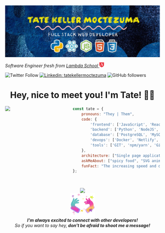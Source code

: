 

<!--
**tatek1993/tatek1993** is a ✨ _special_ ✨ repository because its `README.md` (this file) appears on your GitHub profile.

Here are some ideas to get you started:

- 🔭 I’m currently working on ...
- 🌱 I’m currently learning ...
- 👯 I’m looking to collaborate on ...
- 🤔 I’m looking for help with ...
- 💬 Ask me about ...
- 📫 How to reach me: ...
- 😄 Pronouns: ...
- ⚡ Fun fact: ...
-->

![Hello I'm Tate](https://github.com/tatek1993/tatek1993/raw/master/githubbanner.jpg)

<div align='left'><p><em>Software Engineer fresh from <a href="https://lambdaschool.com/">Lambda School </a><img src="https://github.com/tatek1993/tatek1993/raw/master/lambda.png" width="15"> 
</em></p></div>


![Twitter Follow](https://img.shields.io/twitter/follow/MoctezumaTate?label=Follow)
[![Linkedin: tatekellermoctezuma](https://img.shields.io/badge/-Tate-blue?style=flat-square&logo=Linkedin&logoColor=white&link=https://www.linkedin.com/in/tate-keller-moctezuma/)](https://www.linkedin.com/in/tate-keller-moctezuma/)
![GitHub followers](https://img.shields.io/github/followers/tatek1993?label=Follow&style=social)

<div align='center'><h1> Hey, nice to meet you! I'm Tate! 👋🏽</h1></div>

<img align='left' src="https://media.giphy.com/media/JmgQ0FP3vEcHPKcxVl/source.gif" width="220">


```javascript
const tate = {
    pronouns: "They | Them",
    code: {
        'frontend': ['JavaScript', 'React', 'Redux', 'HTML', 'CSS', 'Bootstrap', 'MaterialUI'],
        'backend': ['Python', 'NodeJS', 'Express'],
        'database': ['PostgreSQL', 'MySQL', 'SQLite3', 'Knex.js'],
        'devops': ['Docker', 'Netlify', 'GitHub Actions', 'Heroku'],
        'tools': ['GIT', 'npm/yarn', 'GitHub', 'Postman', 'Eclipse']
    },
    architecture: ["Single page applications", "Progressive web applications", "RESTful web services", "N-Tier web applications"],
    askMeAbout: ["spicy food", "SVG animations", "my dog", "painting", "indie video games"],
    funFact: "The increasing speed and difficulty in Space Invaders was actually a bug-turned-feature"
};
```
</br><div align='center'><img align='center' src="https://media.giphy.com/media/Q8b8bhMBsoLwju6xbK/source.gif" width="180"></br><img align='center' src="https://github.com/tatek1993/tatek1993/raw/master/connect.gif" width="80"> </br><em><b>I'm always excited to connect with other developers!</b></br> So if you want to say hey,<b> don't be afraid to shoot me a message!</b></em></div>